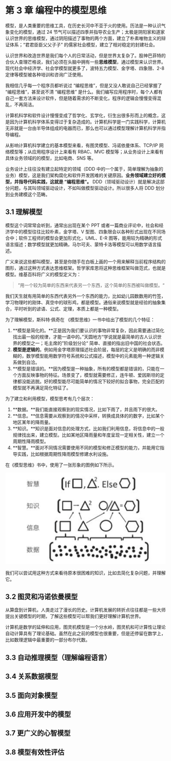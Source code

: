# 第 3 章 编程中的模型思维

模型，是人类重要的思维工具，在历史长河中不亚于火的使用。历法是一种认识气象变化的模型，通过 24 节气可以描述四季并指导农业生产；太极是阴阳家和道家认识世界的思维模型，通过阴阳描述了事物的两个方面，建立了朴素唯物主义的辩证体系；“君君臣臣父父子子” 的儒家社会模型，建立了相对稳定的封建社会。

认识世界和改造世界是我们每个人的日常活动，但是世界太复杂了。股神巴菲特的合伙人查理芒格说，我们必须在头脑中拥有一些**思维模型**，通过模型来认识世界。现代社会中经济学、社会学模型就更多了，波特五力模型、金字塔、四象限、2-8 定律等模型被各种培训和咨询广泛使用。

我相信几乎每一个程序员都听说过 “编程思维”，但是又没人敢说自己已经掌握了 “编程思维”，甚至说不清 “编程思维” 是什么。我们编写应用程序时，每个人都有自己一套方法来设计软件，但是随着需求的不断变化，程序的逻辑会慢慢变得混乱，不再简洁。

计算机科学和软件设计慢慢变成了哲学化、玄学化，衍生出很多形而上的概念，这是因为计算机科学体系变得过于复杂造成的。计算机科学是一门实践科学，计算机无非就是一台由半导体组成的电器而已，那么也可以通过模型理解计算机科学并指导编程。

从影响计算机科学建立的基本模型来看，有图灵模型、冯诺依曼体系、TCP/IP 网络模型等；从应用程序设计上来看有 RBAC、MVC 模型等；从业务设计上来看有具体业务领域的的模型，比如电商、SNS 等。

业务设计上往往没有建立起特定的领域（DDD 中的一个属于，简单理解为抽象的业务）模型，这是我们架构腐化和软件开发困难的关键原因。**业务领域建立好的模型，并指导代码实践，这就是 “编程思维”。** DDD（领域驱动设计）就是解决这部分问题，与其叫领域驱动设计，不如叫做模型驱动设计。所以很多人将 DDD 划分到业务建模这个范畴。

## 3.1 理解模型

模型这个词常常会听到，通常出出现在某个 PPT 或者一篇商业评论中，社会和经济学中的模型往往比较朴素，金字塔、V 型图、四象限会以各种形式出现在不同场合中；软件工程师的模型会更加形式化，UML、E-R 图等，能用较为精确的形式语言描述；数学模型就更加精确，马尔可夫、蒙特卡洛等模型可以用数学语言描述。

广义来说这些都叫模型，甚至是你随手在白板上画的一个用来解释当前程序结构的图形，通过这种方式表达思维框架。哲学家库恩将这种思维框架叫做范式，也就是模型。维基百科将广义的模型定义为：

> ”用一个较为简单的东西来代表另一个东西，这个简单的东西被叫做模型。“

我们天生就有用简单的东西代表另外一个东西的能力，比如幼儿园数数用的竹签，学习物理时的刚体、真空中的球形鸡，都是模型。通俗来说模型就是经验的抽象集合，平时听到的谚语、公式、定理，本质上都是一种模型。

为了理解模型，斯科特·佩奇在 《模型思维》一书中给出了模型的几个特征：

1. **模型是简化的。**正是因为我们要认识的事物非常复杂，因此需要通过简化找出最一般的规律，才能一语中的。”天圆地方“学说就是最简单的古人认识世界的模型之一；毛主席的”阶级划分论“ 简单、直接的指出旧中国的社会状态。
2. **模型是逻辑的**。例如用金字塔原理描述社会阶层，每层的定义是明确的而非模糊的，数学模型能用数学符号系统和公式描述，模型中的元素能用一种逻辑关系做到自洽。
3. **模型是错误的。**因为模型是一种抽象，所有的模型都是错误的，只能在一个方面反映事物的特征。场景变了，模型就需要修正，连牛顿、爱因斯坦的定律都没能逃脱。好的模型能尽可能简单的情况下较好的拟合事物，完全匹配的模型就不再满足简化特征了。

为了建立和利用模型，模型思考有几个层次：

1. **数据。**我们能直接观察到的现实情况，比如下雨了，并且雨下的很大。
2. **信息。**信息需要从观察到的情况中采样，转换成具体的的数字，比如某个地区某年的降雨量。
3. **知识。**知识是面对信息的处理方式，比如我们利用信息，将信息中的一般规律找出来，建立模型。比如某地区降雨量和年度呈现一定相关性，建立一个周期性降雨模型。
4. **智慧。**面对不同情况需要使用不同的模型和修正模型的能力，并能用它指导实践，比如根据周期性降雨模型修建水利设施。

在《模型思维》书中，使用了一张形象的图例如下所示。

![image-20200824145253998](./03-model-thinking/image-20200824145253998.b2ff78b9-20220305190343299.png)

我们可以尝试用这种方式来看待原本很困难的知识，比如去简化复杂问题，并理解它。

## 3.2 图灵和冯诺依曼模型

从算盘到计算机，人类走过了漫长的历史。计算机发展的转折点往往都是一些大师提出关键模型的时期，了解这些模型可以帮我们更好理解计算机世界。

计算机是数学的延伸和应用，图灵机模型是一个分水岭，图灵机和可计算性让理论自动计算具有了理论基础。虽然在此之前的模型也很重要，但是还停留在数学上，比如数理逻辑中最重要的一部分布尔代数。

## 3.3 自动推理模型（理解编程语言）



## 3.4 关系数据模型



## 3.5 面向对象模型



## 3.6 应用开发中的模型



## 3.7 更广义的心智模型



## 3.8 模型有效性评估









